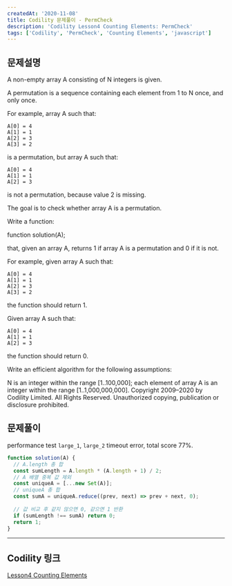 ```yaml
---
createdAt: '2020-11-08'
title: Codility 문제풀이 - PermCheck
description: 'Codility Lesson4 Counting Elements: PermCheck'
tags: ['Codility', 'PermCheck', 'Counting Elements', 'javascript']
---
```


## 문제설명
A non-empty array A consisting of N integers is given.

A permutation is a sequence containing each element from 1 to N once, and only once.

For example, array A such that:

    A[0] = 4
    A[1] = 1
    A[2] = 3
    A[3] = 2
is a permutation, but array A such that:

    A[0] = 4
    A[1] = 1
    A[2] = 3
is not a permutation, because value 2 is missing.

The goal is to check whether array A is a permutation.

Write a function:

function solution(A);

that, given an array A, returns 1 if array A is a permutation and 0 if it is not.

For example, given array A such that:

    A[0] = 4
    A[1] = 1
    A[2] = 3
    A[3] = 2
the function should return 1.

Given array A such that:

    A[0] = 4
    A[1] = 1
    A[2] = 3
the function should return 0.

Write an efficient algorithm for the following assumptions:

N is an integer within the range [1..100,000];
each element of array A is an integer within the range [1..1,000,000,000].
Copyright 2009–2020 by Codility Limited. All Rights Reserved. Unauthorized copying, publication or disclosure prohibited.

## 문제풀이

performance test `large_1`, `large_2` timeout error, total score 77%.

```javascript
function solution(A) {
  // A.length 총 합
  const sumLength = A.length * (A.length + 1) / 2;
  // A 배열 중복 값 제외
  const uniqueA = [...new Set(A)];
  // uniqueA 총 합
  const sumA = uniqueA.reduce((prev, next) => prev + next, 0);
    
  // 값 비교 후 같지 않으면 0, 같으면 1 반환
  if (sumLength !== sumA) return 0;
  return 1;
}

```  

---

## Codility 링크
<a href="https://app.codility.com/programmers/lessons/4-counting_elements/" target="_blank">Lesson4 Counting Elements</a>
